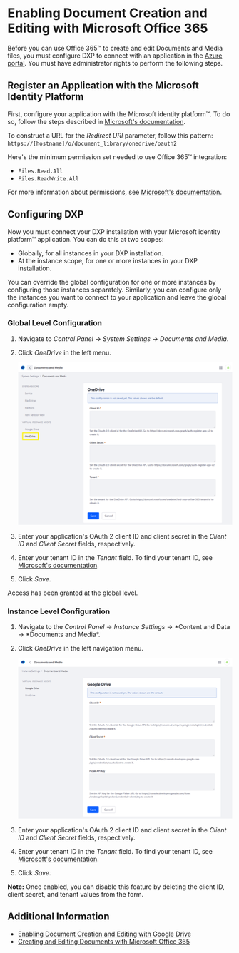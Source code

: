 # Enabling Document Creation and Editing with Microsoft Office 365

Before you can use Office 365&trade; to create and edit Documents and Media files, you must configure DXP to connect with an application in the [Azure portal](https://portal.azure.com). You must have administrator rights to perform the following steps.

## Register an Application with the Microsoft Identity Platform

First, configure your application with the Microsoft identity platform&trade;. To do so, follow the steps described in [Microsoft's documentation](https://docs.microsoft.com/en-gb/graph/auth-register-app-v2).

To construct a URL for the _Redirect URI_ parameter, follow this pattern: `https://[hostname]/o/document_library/onedrive/oauth2`

Here's the minimum permission set needed to use Office 365&trade; integration:

-   `Files.Read.All`
-   `Files.ReadWrite.All`

For more information about permissions, see [Microsoft's documentation](https://docs.microsoft.com/graph/permissions-reference).

## Configuring DXP

Now you must connect your DXP installation with your Microsoft identity platform&trade; application. You can do this at two scopes:

-   Globally, for all instances in your DXP installation.
-   At the instance scope, for one or more instances in your DXP installation.

You can override the global configuration for one or more instances by configuring those instances separately. Similarly, you can configure only the instances you want to connect to your application and leave the global configuration empty.

### Global Level Configuration

1. Navigate to _Control Panel_ &rarr; _System Settings_ &rarr; _Documents and Media_.

1. Click _OneDrive_ in the left menu.

    ![Enter your Client ID, Client Secret, and Tenant.](./enabling-document-creation-and-editing-with-microsoft-office-365/images/01.png)

1. Enter your application's OAuth 2 client ID and client secret in the _Client ID_ and _Client Secret_ fields, respectively.
1. Enter your tenant ID in the _Tenant_ field. To find your tenant ID, see [Microsoft's documentation](https://docs.microsoft.com/onedrive/find-your-office-365-tenant-id).
1. Click _Save_.

Access has been granted at the global level.

### Instance Level Configuration

1. Navigate to the _Control Panel_ &rarr; _Instance Settings_ &rarr; *Content and Data &rarr; *Documents and Media\*.

1. Click _OneDrive_ in the left navigation menu.

    ![Enter your credentials in the corresponding fields at the instance level.](./enabling-document-creation-and-editing-with-microsoft-office-365/images/02.png)

1. Enter your application's OAuth 2 client ID and client secret in the _Client ID_ and _Client Secret_ fields, respectively.
1. Enter your tenant ID in the _Tenant_ field. To find your tenant ID, see [Microsoft's documentation](https://docs.microsoft.com/onedrive/find-your-office-365-tenant-id).
1. Click _Save_.

**Note:** Once enabled, you can disable this feature by deleting the client ID, client secret, and tenant values from the form.

## Additional Information

-   [Enabling Document Creation and Editing with Google Drive](./google-drive-integration/enabling-document-creation-and-editing-with-google-drive.md)
-   [Creating and Editing Documents with Microsoft Office 365](../uploading-and-managing/creating-documents/creating-and-editing-documents-with-microsoft-office-365.md)
